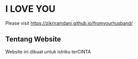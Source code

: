 # I LOVE YOU

Please visit <https://zikriramdani.github.io/fromyourhusband/>

## Tentang Website

Website ini dibuat untuk istriku terCINTA
